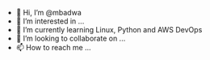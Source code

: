- 👋 Hi, I’m @mbadwa
- 👀 I’m interested in ...
- 🌱 I’m currently learning Linux, Python and AWS DevOps
- 💞️ I’m looking to collaborate on ...
- 📫 How to reach me ...

<!---
mzica/mzica is a ✨ special ✨ repository because its `README.md` (this file) appears on your GitHub profile.
You can click the Preview link to take a look at your changes.
--->
